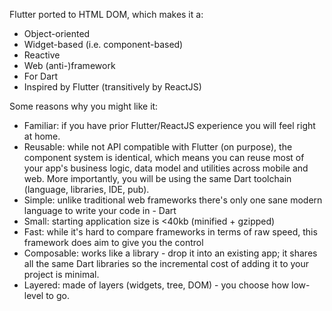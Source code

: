 Flutter ported to HTML DOM, which makes it a:

- Object-oriented
- Widget-based (i.e. component-based)
- Reactive
- Web (anti-)framework
- For Dart
- Inspired by Flutter (transitively by ReactJS)

Some reasons why you might like it:

- Familiar: if you have prior Flutter/ReactJS experience you will feel right at
  home.
- Reusable: while not API compatible with Flutter (on purpose), the component
  system is identical, which means you can reuse most of your app's business
  logic, data model and utilities across mobile and web. More importantly, you
  will be using the same Dart toolchain (language, libraries, IDE, pub).
- Simple: unlike traditional web frameworks there's only one sane modern
  language to write your code in - Dart
- Small: starting application size is <40kb (minified + gzipped)
- Fast: while it's hard to compare frameworks in terms of raw speed, this
  framework does aim to give you the control
- Composable: works like a library - drop it into an existing app; it shares
  all the same Dart libraries so the incremental cost of adding it to your
  project is minimal.
- Layered: made of layers (widgets, tree, DOM) - you choose how low-level to go.
